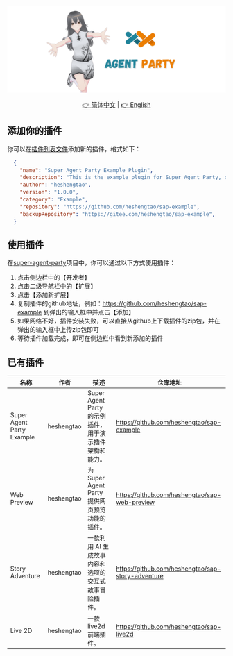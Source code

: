 ![image](img/agent_party.png)

<div align="center">
  <a href="./README_ZH.md">👉 简体中文</a> |
  <a href="./README.md">👉 English</a>
</div>

## 添加你的插件

你可以在[插件列表文件](/plugins.json)添加新的插件，格式如下：

```json
  {
    "name": "Super Agent Party Example Plugin",
    "description": "This is the example plugin for Super Agent Party, demonstrating the plugin architecture and capabilities.",
    "author": "heshengtao",
    "version": "1.0.0",
    "category": "Example",
    "repository": "https://github.com/heshengtao/sap-example",
    "backupRepository": "https://gitee.com/heshengtao/sap-example",
  }
```

## 使用插件

在[super-agent-party](https://github.com/heshengtao/super-agent-party)项目中，你可以通过以下方式使用插件：

1. 点击侧边栏中的【开发者】
2. 点击二级导航栏中的【扩展】
3. 点击【添加新扩展】
4. 复制插件的github地址，例如：https://github.com/heshengtao/sap-example 到弹出的输入框中并点击【添加】
5. 如果网络不好，插件安装失败，可以直接从github上下载插件的zip包，并在弹出的输入框中上传zip包即可
6. 等待插件加载完成，即可在侧边栏中看到新添加的插件

## 已有插件

| 名称                  | 作者               | 描述                                                                 | 仓库地址                                             |
|-----------------------|--------------------|--------------------------------------------------------------------|----------------------------------------------------|
| Super Agent Party Example | heshengtao         | Super Agent Party 的示例插件，用于演示插件架构和能力。                | https://github.com/heshengtao/sap-example          |
| Web Preview           | heshengtao         | 为 Super Agent Party 提供网页预览功能的插件。                        | https://github.com/heshengtao/sap-web-preview      |
| Story Adventure       | heshengtao  | 一款利用 AI 生成故事内容和选项的交互式故事冒险插件。                   | https://github.com/heshengtao/sap-story-adventure  |
| Live 2D      | heshengtao  | 一款live2d前端插件。                   | https://github.com/heshengtao/sap-live2d  |